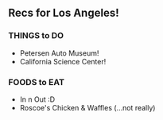 ## Recs for Los Angeles!

### THINGS to DO
* Petersen Auto Museum!
* California Science Center!

### FOODS to EAT
* In n Out :D
* Roscoe's Chicken & Waffles (...not really)
